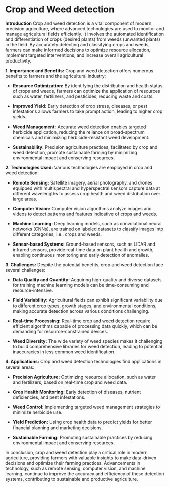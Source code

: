 # Crop and Weed detection
**Introduction**
Crop and weed detection is a vital component of modern precision agriculture, where advanced technologies are used to monitor and manage agricultural fields efficiently. It involves the automated identification and differentiation of crops (desired plants) from weeds (unwanted plants) in the field. By accurately detecting and classifying crops and weeds, farmers can make informed decisions to optimize resource allocation, implement targeted interventions, and increase overall agricultural productivity.

**1. Importance and Benefits:**
Crop and weed detection offers numerous benefits to farmers and the agricultural industry:

- **Resource Optimization:** By identifying the distribution and health status of crops and weeds, farmers can optimize the application of resources such as water, fertilizers, and pesticides, reducing waste and costs.

- **Improved Yield:** Early detection of crop stress, diseases, or pest infestations allows farmers to take prompt action, leading to higher crop yields.

- **Weed Management:** Accurate weed detection enables targeted herbicide application, reducing the reliance on broad-spectrum chemicals and minimizing herbicide-resistant weed development.

- **Sustainability:** Precision agriculture practices, facilitated by crop and weed detection, promote sustainable farming by minimizing environmental impact and conserving resources.

**2. Technologies Used:**
Various technologies are employed in crop and weed detection:

- **Remote Sensing:** Satellite imagery, aerial photography, and drones equipped with multispectral and hyperspectral sensors capture data at different wavelengths to assess crop health and weed distribution over large areas.

- **Computer Vision:** Computer vision algorithms analyze images and videos to detect patterns and features indicative of crops and weeds.

- **Machine Learning:** Deep learning models, such as convolutional neural networks (CNNs), are trained on labeled datasets to classify images into different categories, i.e., crops and weeds.

- **Sensor-based Systems:** Ground-based sensors, such as LIDAR and infrared sensors, provide real-time data on plant health and growth, enabling continuous monitoring and early detection of anomalies.

**3. Challenges:**
Despite the potential benefits, crop and weed detection face several challenges:

- **Data Quality and Quantity:** Acquiring high-quality and diverse datasets for training machine learning models can be time-consuming and resource-intensive.

- **Field Variability:** Agricultural fields can exhibit significant variability due to different crop types, growth stages, and environmental conditions, making accurate detection across various conditions challenging.

- **Real-time Processing:** Real-time crop and weed detection require efficient algorithms capable of processing data quickly, which can be demanding for resource-constrained devices.

- **Weed Diversity:** The wide variety of weed species makes it challenging to build comprehensive libraries for weed detection, leading to potential inaccuracies in less common weed identification.

**4. Applications:**
Crop and weed detection technologies find applications in several areas:

- **Precision Agriculture:** Optimizing resource allocation, such as water and fertilizers, based on real-time crop and weed data.

- **Crop Health Monitoring:** Early detection of diseases, nutrient deficiencies, and pest infestations.

- **Weed Control:** Implementing targeted weed management strategies to minimize herbicide use.

- **Yield Prediction:** Using crop health data to predict yields for better financial planning and marketing decisions.

- **Sustainable Farming:** Promoting sustainable practices by reducing environmental impact and conserving resources.

In conclusion, crop and weed detection play a critical role in modern agriculture, providing farmers with valuable insights to make data-driven decisions and optimize their farming practices. Advancements in technology, such as remote sensing, computer vision, and machine learning, continue to improve the accuracy and efficiency of these detection systems, contributing to sustainable and productive agriculture.
